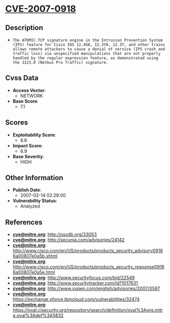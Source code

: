 
# [CVE-2007-0918](http://osvdb.org/33053)

## Description

- `The ATOMIC.TCP signature engine in the Intrusion Prevention System (IPS) feature for Cisco IOS 12.4XA, 12.3YA, 12.3T, and other trains allows remote attackers to cause a denial of service (IPS crash and traffic loss) via unspecified manipulations that are not properly handled by the regular expression feature, as demonstrated using the 3123.0 (Netbus Pro Traffic) signature.`

## Cvss Data

- **Access Vector**:
  - NETWORK
- **Base Score**:
  - 7.1

## Scores

- **Exploitability Score**:
  - 8.6
- **Impact Score**:
  - 6.9
- **Base Severity**:
  - HIGH

## Other Information

- **Publish Date**:
  - 2007-02-14 02:28:00
- **Vulnerability Status**:
  - Analyzed

## References

- **cve@mitre.org**: http://osvdb.org/33053
- **cve@mitre.org**: http://secunia.com/advisories/24142
- **cve@mitre.org**: http://www.cisco.com/en/US/products/products_security_advisory09186a00807e0a5b.shtml
- **cve@mitre.org**: http://www.cisco.com/en/US/products/products_security_response09186a00807e0a5e.html
- **cve@mitre.org**: http://www.securityfocus.com/bid/22549
- **cve@mitre.org**: http://www.securitytracker.com/id?1017631
- **cve@mitre.org**: http://www.vupen.com/english/advisories/2007/0597
- **cve@mitre.org**: https://exchange.xforce.ibmcloud.com/vulnerabilities/32474
- **cve@mitre.org**: https://oval.cisecurity.org/repository/search/definition/oval%3Aorg.mitre.oval%3Adef%3A5832

